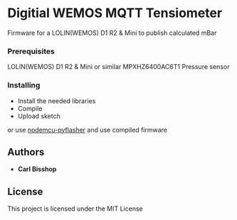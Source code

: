 # Digitial WEMOS MQTT Tensiometer

Firmware for a LOLIN(WEMOS) D1 R2 & Mini to publish calculated mBar


### Prerequisites

LOLIN(WEMOS) D1 R2 & Mini or similar
MPXHZ6400AC6T1 Pressure sensor


### Installing

* Install the needed libraries
* Compile
* Upload sketch

or use [nodemcu-pyflasher](https://github.com/marcelstoer/nodemcu-pyflasher/releases) and use compiled firmware


## Authors

* **Carl Bisshop**


## License

This project is licensed under the MIT License
